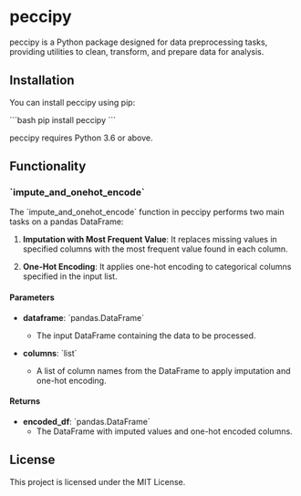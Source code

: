 
# peccipy

peccipy is a Python package designed for data preprocessing tasks, providing utilities to clean, transform, and prepare data for analysis.

## Installation

You can install peccipy using pip:

\`\`\`bash
pip install peccipy
\`\`\`

peccipy requires Python 3.6 or above.

## Functionality

### \`impute_and_onehot_encode\`

The \`impute_and_onehot_encode\` function in peccipy performs two main tasks on a pandas DataFrame:

1. **Imputation with Most Frequent Value**: It replaces missing values in specified columns with the most frequent value found in each column.

2. **One-Hot Encoding**: It applies one-hot encoding to categorical columns specified in the input list.

#### Parameters

- **dataframe**: \`pandas.DataFrame\`
  - The input DataFrame containing the data to be processed.
  
- **columns**: \`list\`
  - A list of column names from the DataFrame to apply imputation and one-hot encoding.

#### Returns

- **encoded_df**: \`pandas.DataFrame\`
  - The DataFrame with imputed values and one-hot encoded columns.

## License

This project is licensed under the MIT License. 
